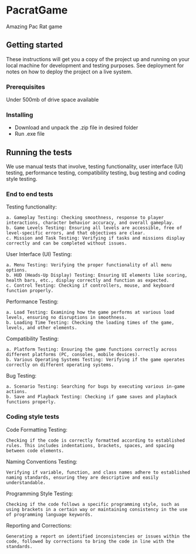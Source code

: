 # PacratGame
Amazing Pac Rat game
## Getting started
These instructions will get you a copy of the project up and running on your local machine for development and testing purposes. See deployment for notes on how to deploy the project on a live system.
### Prerequisites
Under 500mb of drive space available
### Installing
* Download and unpack the .zip file in desired folder
* Run .exe file
## Running the tests
We use manual tests that involve, testing functionality, user interface (UI) testing, performance testing, compatibility testing, bug testing and coding style testing.
### End to end tests
Testing functionality:
```
a. Gameplay Testing: Checking smoothness, response to player interactions, character behavior accuracy, and overall gameplay.
b. Game Levels Testing: Ensuring all levels are accessible, free of level-specific errors, and that objectives are clear.
c. Mission and Task Testing: Verifying if tasks and missions display correctly and can be completed without issues.
```
User Interface (UI) Testing:
```
a. Menu Testing: Verifying the proper functionality of all menu options.
b. HUD (Heads-Up Display) Testing: Ensuring UI elements like scoring, health bars, etc., display correctly and function as expected.
c. Control Testing: Checking if controllers, mouse, and keyboard function properly.
```
Performance Testing:
```
a. Load Testing: Examining how the game performs at various load levels, ensuring no disruptions in smoothness.
b. Loading Time Testing: Checking the loading times of the game, levels, and other elements.
```
Compatibility Testing:
```
a. Platform Testing: Ensuring the game functions correctly across different platforms (PC, consoles, mobile devices).
b. Various Operating Systems Testing: Verifying if the game operates correctly on different operating systems.
```
Bug Testing:
```
a. Scenario Testing: Searching for bugs by executing various in-game actions.
b. Save and Playback Testing: Checking if game saves and playback functions properly.
```
### Coding style tests
Code Formatting Testing:
```
Checking if the code is correctly formatted according to established rules. This includes indentations, brackets, spaces, and spacing between code elements.
```
Naming Conventions Testing:
```
Verifying if variable, function, and class names adhere to established naming standards, ensuring they are descriptive and easily understandable.
```
Programming Style Testing:
```
Checking if the code follows a specific programming style, such as using brackets in a certain way or maintaining consistency in the use of programming language keywords.
```
Reporting and Corrections:
```
Generating a report on identified inconsistencies or issues within the code, followed by corrections to bring the code in line with the standards.
```
